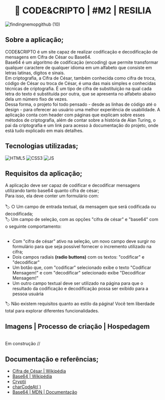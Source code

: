 <h1 align="center">🔐 CODE&CRIPTO | #M2 | RESILIA </h1>

![findingnemopgithub (10)](https://user-images.githubusercontent.com/101408372/165779960-aa574bc4-2fce-4bee-afbe-7b83f330091d.png)

## **Sobre a aplicação;**

CODE&CRIPTO é um site capaz de realizar codificação e decodificação de mensagens em Cifra de César ou Base64. <br> 
Base64 é um algoritmo de codificação (encoding) que permite transformar qualquer caractere de qualquer idioma em um alfabeto que consiste em letras latinas, dígitos e sinais. <br> Em criptografia, a Cifra de César, também conhecida como cifra de troca, código de César ou troca de César, é uma das mais simples e conhecidas técnicas de criptografia. É um tipo de cifra de substituição na qual cada letra do texto é substituída por outra, que se apresenta no alfabeto abaixo dela um número fixo de vezes. <br>
Dessa forma, o projeto foi todo pensado - desde as linhas de código até o design - para oferecer ao usuário uma melhor experiência de usabilidade. A aplicação conta com header com páginas que explicam sobre esses métodos de criptografia, além de contar sobre a história de Alan Turing, o pai da criptografia e um link para acesso à documentação do projeto, onde está tudo explicado em mais detalhes.

## **Tecnologias utilizadas;**
![HTML5](https://img.shields.io/badge/HTML5-E34F26?style=for-the-badge&logo=html5&logoColor=white)
![CSS3](https://img.shields.io/badge/CSS3-1572B6?style=for-the-badge&logo=css3&logoColor=white)
![JS](https://img.shields.io/badge/JavaScript-F7DF1E?style=for-the-badge&logo=javascript&logoColor=black)

## **Requisitos da aplicação**; <br>
A aplicação deve ser capaz de codificar e decodificar mensagens utilizando
tanto base64 quanto cifra de césar; <br>
Para isso, ela deve conter um formulário com: <br> <br>
🏷️ ○ Um campo de entrada textual, da mensagem que será codificada ou
decodificada; <br>
🏷️ Um campo de seleção, com as opções "cifra de césar" e "base64" com o
seguinte comportamento: <br><br>
- Com "cifra de césar" ativo na seleção, um novo campo deve surgir
no formulário para que seja possível fornecer o incremento
utilizado na cifra;
- Dois campos radiais **(radio buttons)** com os textos: "codificar" e
"decodificar"
- Um botão que, com "codificar" selecionado exibe o texto "Codificar
Mensagem!" e com "decodificar" selecionado exibe "Decodificar
Mensagem!"
- Um outro campo textual deve ser utilizado na página para que o
resultado da codificação e decodificação possa ser exibido para a
pessoa usuária

🏷️ Não existem requisitos quanto ao estilo da página! Você tem liberdade total para
explorar diferentes funcionalidades.

## **Imagens | Processo de criação | Hospedagem**

<br>
Em construção //

<br>


## **Documentação e referências;**
- [Cifra de César | Wikipédia](https://pt.wikipedia.org/wiki/Cifra_de_C%C3%A9sar)
- [Base64 | Wikipédia](https://pt.wikipedia.org/wiki/Base64)
- [Cryptii](https://cryptii.com/pipes/caesar-cipher)
- [charCodeAt( )](https://developer.mozilla.org/pt-BR/docs/Web/JavaScript/Reference/Global_Objects/String/charCodeAt)
- [Base64 | MDN | Documentação](https://developer.mozilla.org/en-US/docs/Glossary/Base64)







